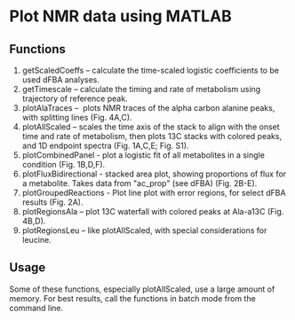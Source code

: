 # Plot NMR data using MATLAB
## Functions
1. getScaledCoeffs – calculate the time-scaled logistic coefficients to be used dFBA analyses.
2. getTimescale – calculate the timing and rate of metabolism using trajectory of reference peak.
3. plotAlaTraces –  plots NMR traces of the alpha carbon alanine peaks, with splitting lines (Fig. 4A,C).
4. plotAllScaled – scales the time axis of the stack to align with the onset time and rate of metabolism, then plots 13C stacks with colored peaks, and 1D endpoint spectra (Fig. 1A,C,E; Fig. S1).
5. plotCombinedPanel - plot a logistic fit of all metabolites in a single condition (Fig. 1B,D,F).
6. plotFluxBidirectional - stacked area plot, showing proportions of flux for a metabolite. Takes data from "ac_prop" (see dFBA) (Fig. 2B-E).
7. plotGroupedReactions - Plot line plot with error regions, for select dFBA results (Fig. 2A).
8. plotRegionsAla – plot 13C waterfall with colored peaks at Ala-a13C (Fig. 4B,D).
9. plotRegionsLeu – like plotAllScaled, with special considerations for leucine.

## Usage
Some of these functions, especially plotAllScaled, use a large amount of memory. For best results, call the functions in batch mode from the command line.
